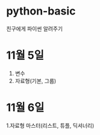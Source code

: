 # python-basic
친구에게 파이썬 알려주기

<h1> 11월 5일</h1>

1. 변수
2. 자료형(기본, 그룹)

<h1>11월 6일</h1>

1.자료형 마스터(리스트, 튜플, 딕셔너리)

